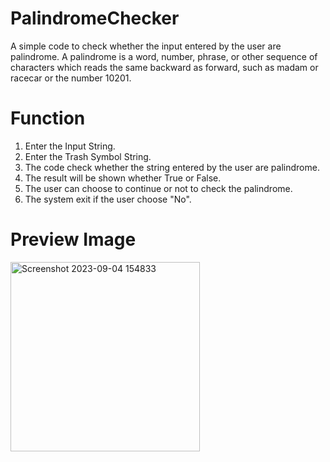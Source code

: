 # PalindromeChecker

A simple code to check whether the input entered by the user are palindrome. A palindrome is a word, number, phrase, or other sequence of characters which reads the same backward as forward, such as madam or racecar or the number 10201.

# Function
1. Enter the Input String.
2. Enter the Trash Symbol String.
3. The code check whether the string entered by the user are palindrome.
4. The result will be shown whether True or False.
5. The user can choose to continue or not to check the palindrome.
6. The system exit if the user choose "No".

# Preview Image 
<img width="303" alt="Screenshot 2023-09-04 154833" src="https://github.com/AidaAtikah/PalindromeChecker/assets/142037347/7e9128ed-ed4b-47e4-ae1f-f31fc8c820bd">

